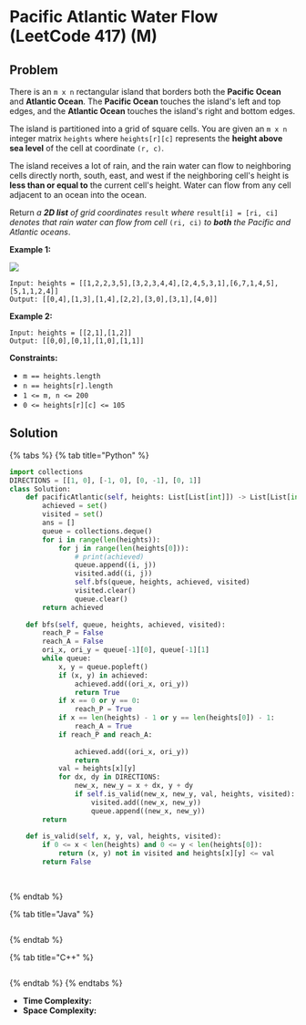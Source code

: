 # Pacific Atlantic Water Flow (LeetCode 417) (M)

## Problem

There is an `m x n` rectangular island that borders both the **Pacific Ocean** and **Atlantic Ocean**. The **Pacific Ocean** touches the island's left and top edges, and the **Atlantic Ocean** touches the island's right and bottom edges.

The island is partitioned into a grid of square cells. You are given an `m x n` integer matrix `heights` where `heights[r][c]` represents the **height above sea level** of the cell at coordinate `(r, c)`.

The island receives a lot of rain, and the rain water can flow to neighboring cells directly north, south, east, and west if the neighboring cell's height is **less than or equal to** the current cell's height. Water can flow from any cell adjacent to an ocean into the ocean.

Return _a **2D list** of grid coordinates_ `result` _where_ `result[i] = [ri, ci]` _denotes that rain water can flow from cell_ `(ri, ci)` _to **both** the Pacific and Atlantic oceans_.

&#x20;

**Example 1:**

![](https://assets.leetcode.com/uploads/2021/06/08/waterflow-grid.jpg)

```
Input: heights = [[1,2,2,3,5],[3,2,3,4,4],[2,4,5,3,1],[6,7,1,4,5],[5,1,1,2,4]]
Output: [[0,4],[1,3],[1,4],[2,2],[3,0],[3,1],[4,0]]
```

**Example 2:**

```
Input: heights = [[2,1],[1,2]]
Output: [[0,0],[0,1],[1,0],[1,1]]
```

&#x20;

**Constraints:**

* `m == heights.length`
* `n == heights[r].length`
* `1 <= m, n <= 200`
* `0 <= heights[r][c] <= 105`



## Solution&#x20;

{% tabs %}
{% tab title="Python" %}
```python
import collections
DIRECTIONS = [[1, 0], [-1, 0], [0, -1], [0, 1]]
class Solution:
    def pacificAtlantic(self, heights: List[List[int]]) -> List[List[int]]:
        achieved = set()
        visited = set()
        ans = []
        queue = collections.deque()
        for i in range(len(heights)):
            for j in range(len(heights[0])):
                # print(achieved)
                queue.append((i, j))
                visited.add((i, j))
                self.bfs(queue, heights, achieved, visited)
                visited.clear()
                queue.clear()
        return achieved
    
    def bfs(self, queue, heights, achieved, visited):
        reach_P = False
        reach_A = False
        ori_x, ori_y = queue[-1][0], queue[-1][1]
        while queue:
            x, y = queue.popleft()
            if (x, y) in achieved:
                achieved.add((ori_x, ori_y))
                return True
            if x == 0 or y == 0:
                reach_P = True
            if x == len(heights) - 1 or y == len(heights[0]) - 1:
                reach_A = True
            if reach_P and reach_A:
                
                achieved.add((ori_x, ori_y))
                return
            val = heights[x][y]
            for dx, dy in DIRECTIONS:
                new_x, new_y = x + dx, y + dy
                if self.is_valid(new_x, new_y, val, heights, visited):
                    visited.add((new_x, new_y))
                    queue.append((new_x, new_y))
        return
    
    def is_valid(self, x, y, val, heights, visited):
        if 0 <= x < len(heights) and 0 <= y < len(heights[0]):
            return (x, y) not in visited and heights[x][y] <= val
        return False                        
                    
                
```
{% endtab %}

{% tab title="Java" %}
```java
```
{% endtab %}

{% tab title="C++" %}
```cpp
```
{% endtab %}
{% endtabs %}

* **Time Complexity:**
* **Space Complexity:**

